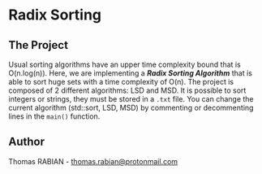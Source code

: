 # Radix Sorting

## The Project

Usual sorting algorithms have an upper time complexity bound that is O(n.log(n)). Here, we are implementing a ***Radix Sorting Algorithm*** that is able to sort huge sets with a time complexity of O(n). The project is composed of 2 different algorithms: LSD and MSD. It is possible to sort integers or strings, they must be stored in a `.txt` file. You can change the current algorithm (std::sort, LSD, MSD) by commenting or decommenting lines in the `main()` function.

## Author

Thomas RABIAN - thomas.rabian@protonmail.com

